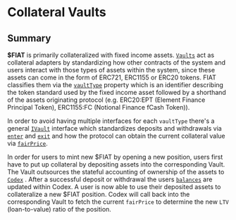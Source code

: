 # Collateral Vaults

## Summary

**$FIAT** is primarily collateralized with fixed income assets. [`Vaults`](https://www.github.com/fiatdao/vaults) act as collateral adapters by standardizing how other contracts of the system and users interact with those types of assets within the system, since these assets can come in the form of ERC721, ERC1155 or ERC20 tokens. FIAT classifies them via the [`vaultType`](https://github.com/fiatdao/fiat/blob/main/src/interfaces/IVault.sol#L20) property which is an identifier describing the token standard used by the fixed income asset followed by a shorthand of the assets originating protocol (e.g. ERC20:EPT (Element Finance Principal Token), ERC1155:FC (Notional Finance fCash Token)).

In order to avoid having multiple interfaces for each `vaultType` there's a general [`IVault`](https://github.com/fiatdao/fiat/blob/main/src/interfaces/IVault.sol) interface which standardizes deposits and withdrawals via [`enter`](https://github.com/fiatdao/fiat/blob/main/src/interfaces/IVault.sol#L36) and [`exit`](https://github.com/fiatdao/fiat/blob/main/src/interfaces/IVault.sol#L42) and how the protocol can obtain the current collateral value via [`fairPrice`](https://github.com/fiatdao/fiat/blob/main/src/interfaces/IVault.sol#L30).

In order for users to mint new $FIAT by opening a new position, users first have to put up collateral  by depositing assets into the corresponding Vault. The Vault outsources the stateful accounting of ownership of the assets to [`Codex`](https://github.com/fiatdao/fiat/blob/main/src/Codex.sol) . After a successful deposit or withdrawal the users [`balances`](https://github.com/fiatdao/fiat/blob/main/src/Codex.sol#L73) are updated within Codex. A user is now able to use their deposited assets to collateralize a new $FIAT position. Codex will call back into the corresponding Vault to fetch the current `fairPrice` to determine the new `LTV` (loan-to-value) ratio of the position.
